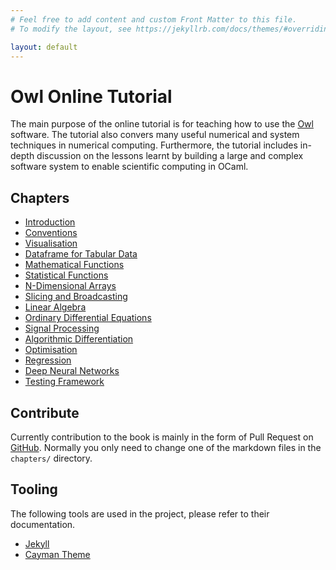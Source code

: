 ```yaml
---
# Feel free to add content and custom Front Matter to this file.
# To modify the layout, see https://jekyllrb.com/docs/themes/#overriding-theme-defaults

layout: default
---
```


# Owl Online Tutorial

The main purpose of the online tutorial is for teaching how to use the [Owl](https://github.com/owlbarn/owl) software. The tutorial also convers many useful numerical and system techniques in numerical computing. Furthermore, the tutorial includes in-depth discussion on the lessons learnt by building a large and complex software system to enable scientific computing in OCaml.

## Chapters

- [Introduction](./chapters/introduction.html)
- [Conventions](./chapters/convention.html)
- [Visualisation](./chapters/visualization.html)
- [Dataframe for Tabular Data](./chapters/dataframe.html)
- [Mathematical Functions](./chapters/maths.html)
- [Statistical Functions](./chapters/stats.html)
- [N-Dimensional Arrays](./chapters/ndarray.html)
- [Slicing and Broadcasting](./chapters/slicing.html)
- [Linear Algebra](./chapters/linalg.html)
- [Ordinary Differential Equations](./chapters/diffequation.html)
- [Signal Processing](./chapters/signal.html)
- [Algorithmic Differentiation](./chapters/algodiff.html)
- [Optimisation](./chapters/optimisation.html)
- [Regression](./chapters/regression.html)
- [Deep Neural Networks](./chapters/neural-network.html)
- [Testing Framework](./chapters/testing.html)

## Contribute

Currently contribution to the book is mainly in the form of Pull Request on [GitHub](https://github.com/owlbarn/tutorial). 
Normally you only need to change one of the markdown files in the `chapters/` directory.


## Tooling

The following tools are used in the project, please refer to their documentation.

- [Jekyll](https://jekyllrb.com/)
- [Cayman Theme](https://github.com/pages-themes/cayman)

